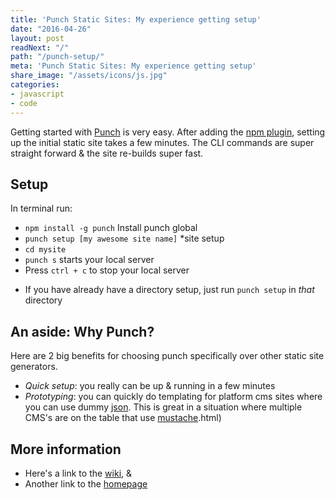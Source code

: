 ```yaml
---
title: 'Punch Static Sites: My experience getting setup'
date: "2016-04-26"
layout: post
readNext: "/"
path: "/punch-setup/"
meta: 'Punch Static Sites: My experience getting setup'
share_image: "/assets/icons/js.jpg"
categories:
- javascript
- code
---
```


Getting started with [Punch](//laktek.github.io/punch/) is very easy. After adding the [npm plugin](//www.npmjs.com/package/punch), setting up the initial static site takes a few minutes. The CLI commands are super straight forward & the site re-builds super fast.

## Setup

In terminal run:

-  `npm install -g punch` Install punch global
-  `punch setup [my awesome site name]` *site setup
-  `cd mysite` 
-  `punch s` starts your local server
-  Press `ctrl + c` to stop your local server

* If you have already have a directory setup, just run `punch setup` in _that_ directory

## An aside: Why Punch?

Here are 2 big benefits for choosing punch specifically over other static site generators.

-  *Quick setup*: you really can be up & running in a few minutes
-  *Prototyping*: you can quickly do templating for platform cms sites where you can use dummy [json](//www.json.org/). This is great in a situation where multiple CMS's are on the table that use [mustache](//mustache.github.io/mustache.5).html)

## More information

-  Here's a link to the [wiki](//github.com/laktek/punch/wiki), &
-  Another link to the [homepage](//laktek.github.io/punch/)




